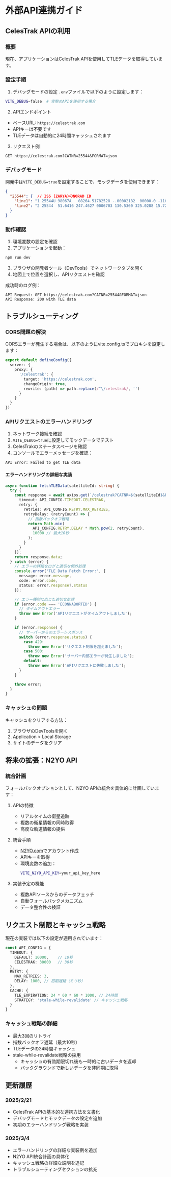 # 外部API連携ガイド

## CelesTrak APIの利用

### 概要
現在、アプリケーションはCelesTrak APIを使用してTLEデータを取得しています。

### 設定手順

1. デバッグモードの設定
`.env`ファイルで以下のように設定します：
```bash
VITE_DEBUG=false  # 実際のAPIを使用する場合
```

2. APIエンドポイント
- ベースURL: `https://celestrak.com`
- APIキーは不要です
- TLEデータは自動的に24時間キャッシュされます

3. リクエスト例
```http
GET https://celestrak.com?CATNR=25544&FORMAT=json
```

### デバッグモード

開発中は`VITE_DEBUG=true`を設定することで、モックデータを使用できます：

```json
{
  "25544": {  // ISS (ZARYA)のNORAD ID
    "line1": "1 25544U 98067A   08264.51782528 -.00002182  00000-0 -11606-4 0  2927",
    "line2": "2 25544  51.6416 247.4627 0006703 130.5360 325.0288 15.72125391563537"
  }
}
```

### 動作確認

1. 環境変数の設定を確認
2. アプリケーションを起動：
```bash
npm run dev
```

3. ブラウザの開発者ツール（DevTools）でネットワークタブを開く
4. 地図上で位置を選択し、APIリクエストを確認

成功時のログ例：
```
API Request: GET https://celestrak.com?CATNR=25544&FORMAT=json
API Response: 200 with TLE data
```

## トラブルシューティング

### CORS問題の解決

CORSエラーが発生する場合は、以下のようにvite.config.tsでプロキシを設定します：

```typescript
export default defineConfig({
  server: {
    proxy: {
      '/celestrak': {
        target: 'https://celestrak.com',
        changeOrigin: true,
        rewrite: (path) => path.replace(/^\/celestrak/, '')
      }
    }
  }
})
```

### APIリクエストのエラーハンドリング

1. ネットワーク接続を確認
2. `VITE_DEBUG=true`に設定してモックデータでテスト
3. CelesTrakのステータスページを確認
4. コンソールでエラーメッセージを確認：
```
API Error: Failed to get TLE data
```

#### エラーハンドリングの詳細な実装

```typescript
async function fetchTLEData(satelliteId: string) {
  try {
    const response = await axios.get(`/celestrak?CATNR=${satelliteId}&FORMAT=json`, {
      timeout: API_CONFIG.TIMEOUT.CELESTRAK,
      retry: {
        retries: API_CONFIG.RETRY.MAX_RETRIES,
        retryDelay: (retryCount) => {
          // 指数バックオフ戦略
          return Math.min(
            API_CONFIG.RETRY.DELAY * Math.pow(2, retryCount),
            10000 // 最大10秒
          );
        }
      }
    });
    return response.data;
  } catch (error) {
    // エラーの詳細なログと適切な例外処理
    console.error('TLE Data Fetch Error:', {
      message: error.message,
      code: error.code,
      status: error.response?.status
    });

    // エラー種別に応じた適切な処理
    if (error.code === 'ECONNABORTED') {
      // タイムアウトエラー
      throw new Error('APIリクエストがタイムアウトしました');
    }

    if (error.response) {
      // サーバーからのエラーレスポンス
      switch (error.response.status) {
        case 429:
          throw new Error('リクエスト制限を超えました');
        case 500:
          throw new Error('サーバー内部エラーが発生しました');
        default:
          throw new Error('APIリクエストに失敗しました');
      }
    }

    throw error;
  }
}
```

### キャッシュの問題

キャッシュをクリアする方法：
1. ブラウザのDevToolsを開く
2. Application > Local Storage
3. サイトのデータをクリア

## 将来の拡張：N2YO API

### 統合計画

フォールバックオプションとして、N2YO APIの統合を具体的に計画しています：

1. APIの特徴
   - リアルタイムの衛星追跡
   - 複数の衛星情報の同時取得
   - 高度な軌道情報の提供

2. 統合手順
   - [N2YO.com](https://www.n2yo.com/api/)でアカウント作成
   - APIキーを取得
   - 環境変数の追加：
     ```bash
     VITE_N2YO_API_KEY=your_api_key_here
     ```

3. 実装予定の機能
   - 複数APIソースからのデータフェッチ
   - 自動フォールバックメカニズム
   - データ整合性の検証

## リクエスト制限とキャッシュ戦略

現在の実装では以下の設定が適用されています：

```typescript
const API_CONFIG = {
  TIMEOUT: {
    DEFAULT: 10000,    // 10秒
    CELESTRAK: 30000   // 30秒
  },
  RETRY: {
    MAX_RETRIES: 3,
    DELAY: 1000, // 初期遅延（ミリ秒）
  },
  CACHE: {
    TLE_EXPIRATION: 24 * 60 * 60 * 1000, // 24時間
    STRATEGY: 'stale-while-revalidate' // キャッシュ戦略
  }
}
```

### キャッシュ戦略の詳細

- 最大3回のリトライ
- 指数バックオフ遅延（最大10秒）
- TLEデータの24時間キャッシュ
- stale-while-revalidate戦略の採用
  - キャッシュの有効期限切れ後も一時的に古いデータを返却
  - バックグラウンドで新しいデータを非同期に取得

## 更新履歴

### 2025/2/21
- CelesTrak APIの基本的な連携方法を文書化
- デバッグモードとモックデータの設定を追加
- 初期のエラーハンドリング戦略を実装

### 2025/3/4
- エラーハンドリングの詳細な実装例を追加
- N2YO API統合計画の具体化
- キャッシュ戦略の詳細な説明を追記
- トラブルシューティングセクションの拡充
